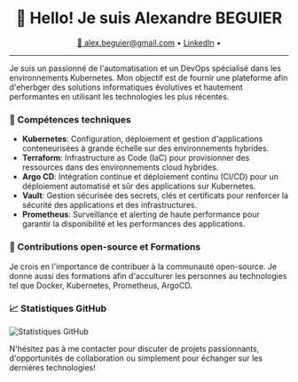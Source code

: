 <h1 align="center">👋 Hello! Je suis Alexandre BEGUIER</h1>
<p align="center">
  <a href="mailto:adresse@mail.com">📧 alex.beguier@gmail.com</a> •
  <a href="https://www.linkedin.com/in/alexandre-beguier-561a33aa/">LinkedIn</a> •
</p>

---

Je suis un passionné de l'automatisation et un DevOps spécialisé dans les environnements Kubernetes. Mon objectif est de fournir une plateforme afin d'eherbger des solutions informatiques évolutives et hautement performantes en utilisant les technologies les plus récentes.

### 🔧 Compétences techniques

- **Kubernetes**: Configuration, déploiement et gestion d'applications conteneurisées à grande échelle sur des environnements hybrides.
- **Terraform**: Infrastructure as Code (IaC) pour provisionner des ressources dans des environnements cloud hybrides.
- **Argo CD**: Intégration continue et déploiement continu (CI/CD) pour un déploiement automatisé et sûr des applications sur Kubernetes.
- **Vault**: Gestion sécurisée des secrets, clés et certificats pour renforcer la sécurité des applications et des infrastructures.
- **Prometheus**: Surveillance et alerting de haute performance pour garantir la disponibilité et les performances des applications.

### 🌱 Contributions open-source et Formations

Je crois en l'importance de contribuer à la communauté open-source. Je donne aussi des formations afin d'acculturer les personnes au technologies tel que Docker, Kubernetes, Prometheus, ArgoCD.

### 📈 Statistiques GitHub

![Statistiques GitHub](https://github-readme-stats.vercel.app/api?username=Alex-Beguier&show_icons=true&count_private=true&hide=prs,issues&theme=radical)

N'hésitez pas à me contacter pour discuter de projets passionnants, d'opportunités de collaboration ou simplement pour échanger sur les dernières technologies!

